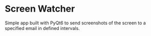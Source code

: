 # Screen Watcher
Simple app built with PyQt6 to send screenshots of the screen to a specified email in defined intervals.
